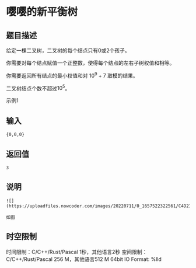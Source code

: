 # 嘤嘤的新平衡树

## 题目描述

给定一棵二叉树，二叉树的每个结点只有0或2个孩子。 

你需要对每个结点赋值一个正整数，使得每个结点的左右子树权值和相等。 

你需要返回所有结点的最小权值和对 $10^9+7$ 取模的结果。 

二叉树结点个数不超过$10^5$。 

示例1 

## 输入
    
    
    {0,0,0}

## 返回值
    
    
    3
    

## 说明
    
    
    ![](https://uploadfiles.nowcoder.com/images/20220711/0_1657522322561/C4D212E15E5D0291571AE27C8061CC9D)
    
    如图


## 时空限制

时间限制：C/C++/Rust/Pascal 1秒，其他语言2秒
空间限制：C/C++/Rust/Pascal 256 M，其他语言512 M
64bit IO Format: %lld
